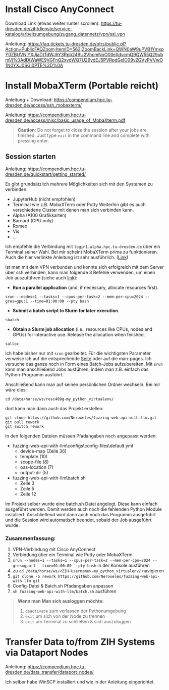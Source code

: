 # Install Cisco AnyConnect

Download Link (etwas weiter runter scrollen): https://tu-dresden.de/zih/dienste/service-katalog/arbeitsumgebung/zugang_datennetz/vpn/ssl_vpn

Anleitung: https://faq.tickets.tu-dresden.de/otrs/public.pl?Action=PublicFAQZoom;ItemID=562;ZoomBackLink=QWN0aW9uPVB1YmxpY0ZBUVNlYXJjaDtTdWJhY3Rpb249U2VhcmNoO0tleXdvcmQ9QW55Q29ubmVj%0AdDtWaWE9VGFnQ2xvdWQ7U29ydEJ5PVRpdGxlO09yZGVyPVVwO1N0YXJ0SGl0PTE%3D%0A

# Install MobaXTerm (Portable reicht)

Anleitung + Download: https://compendium.hpc.tu-dresden.de/access/ssh_mobaxterm/

Anleitung: https://compendium.hpc.tu-dresden.de/access/misc/basic_usage_of_MobaXterm.pdf

>**Caution**: Do not forget to close the session after your jobs are finished. Just type `exit` in the command line and complete with pressing enter.

## Session starten

Anleitung: https://compendium.hpc.tu-dresden.de/quickstart/getting_started/

Es gibt grundsätzlich mehrere Möglichkeiten sich mit den Systemen zu verbinden.
- JupyterHub (nicht empfohlen)
- Terminal wie z.B. MobaXTerm oder Putty
Weiterhin gibt es auch verschiedene Cluster mit denen man sich verbinden kann.
- Alpha (A100 Grafikkarten)
- Barnard (CPU only)
- Romeo
- Vis
- ...

Ich empfehle die Verbindung mit `login1.alpha.hpc.tu-dresden.de` über ein Terminal seiner Wahl. Bei mir scheint MobaXTerm prima zu funktionieren. Auch die hier verlinkte Anleitung ist sehr ausführlich. ([Link](https://compendium.hpc.tu-dresden.de/access/misc/basic_usage_of_MobaXterm.pdf))

Ist man mit dem VPN verbunden und konnte sich erfolgreich mit dem Server über ssh verbinden, kann man folgende 3 Befehle verwenden, um einen Job auszuführen (siehe auch [link](https://compendium.hpc.tu-dresden.de/jobs_and_resources/slurm/)):
- **Run a parallel application** (and, if necessary, allocate resources first).
```
srun --nodes=1 --tasks=1 --cpus-per-task=2 --mem-per-cpu=2024 --gres=gpu:1 --time=01:00:00 --pty bash
```
- **Submit a batch script to Slurm for later execution**.
```
sbatch
```
- **Obtain a Slurm job allocation** (i.e., resources like CPUs, nodes and GPUs) for interactive use. Release the allocation when finished.
```
salloc
```
Ich habe bisher nur mit `srun` gearbeitet. Für die wichtigsten Parameter verweise ich auf die entsprechende [Seite](https://compendium.hpc.tu-dresden.de/jobs_and_resources/slurm/) oder auf die man-pages. Ich versuche das ganze noch in Form eines Batch-Jobs aufzubereiten. Mit `srun` kann man anschließend Jobs ausführen, indem man z.B. einfach das Python-Programm ausführt.

Anschließend kann man auf seinen persönlichen Ordner wechseln. Bei mir wäre dies:
```
cd /data/horse/ws/rosc409g-my_python_virtualenv/
```
dort kann man dann auch das Projekt erstellen:
```
git clone https://github.com/Neroxeles/fuzzing-web-api-with-llm.git
git pull rework
git switch rework
```

In den folgenden Dateien müssen Pfadangaben noch angepasst werden:
- fuzzing-web-api-with-llm\configs\config-files\default.yml
	- device-map (Zeile 36)
	- template (10)
	- scope-file (8)
	- oas-location (7)
	- output-dir (5)
- fuzzing-web-api-with-llm\batch.sh
	- Zeile 3
	- Zeile 5
	- Zeile 12

Im Projekt selber wurde eine batch.sh Datei angelegt. Diese kann einfach ausgeführt werden. Damit werden auch noch die fehlenden Python Module installiert. Anschließend wird dann auch noch das Programm ausgeführt und die Session wird automatisch beendet, sobald der Job ausgeführt wurde.

### Zusammenfassung:

1. VPN-Verbindung mit Cisco AnyConnect
2. Verbindung über ein Terminal wie Putty oder MobaXTerm
3. `srun --nodes=1 --tasks=1 --cpus-per-task=2 --mem-per-cpu=2024 --gres=gpu:1 --time=01:00:00 --pty bash` in der Konsole ausführen
4. zu `cd /data/horse/ws/<ZIH-Username>-my_python_virtualenv/` navigieren
5. `git clone -b rework https://github.com/Neroxeles/fuzzing-web-api-with-llm.git`
6. Config-Datei & Batch.sh Pfadangaben anpassen
7. `sh fuzzing-web-api-with-llm/batch.sh` ausführen

> **Wenn man Man sich ausloggen möchte:**
> 	1. `deactivate` zum verlassen der Pythonumgebung
> 	2. `exit` um sich von der Node zu trennen
> 	3. `exit` um Terminal zu schließen & sich auszuloggen

# Transfer Data to/from ZIH Systems via Dataport Nodes

Anleitung: https://compendium.hpc.tu-dresden.de/data_transfer/dataport_nodes/

Ich selber habe WinSCP installiert und wie in der Anleitung eingerichtet.
